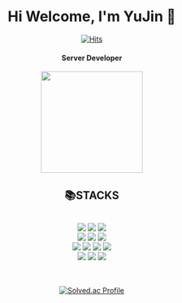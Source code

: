 <div align="center">
<h1>Hi Welcome, I'm YuJin 👋</h1>

[![Hits](https://hits.seeyoufarm.com/api/count/incr/badge.svg?url=https%3A%2F%2Fgithub.com%2FTirTir&count_bg=%23FDC8F8CB&title_bg=%23F54D4D96&icon=smugmug.svg&icon_color=%23E7E7E7&title=hits&edge_flat=false)](https://github.com/TirTir)

#### Server Developer

<a href="https://www.credly.com/badges/a7ed0775-1343-48e0-8eda-baebb2be4a77/public_url" target="_blank">
  <img src="https://github.com/TirTir/TirTir/assets/73577283/b07c1777-2867-4be1-9b08-35daa9a4252f" width="200" height="200" />
</a>

<br>
<div align=center><h2>📚STACKS</h2>
<br>
<div align=center> 
  <img src="https://img.shields.io/badge/html-E34F26?style=for-the-badge&logo=html5&logoColor=white"> 
  <img src="https://img.shields.io/badge/css-1572B6?style=for-the-badge&logo=css3&logoColor=white"> 
  <img src="https://img.shields.io/badge/react-61DAFB?style=for-the-badge&logo=react&logoColor=black"> 
  <br>
  
  <img src="https://img.shields.io/badge/Javascript-F7DF1E?style=for-the-badge&logo=Javascript&logoColor=white">
  <img src="https://img.shields.io/badge/Typescript-3178C6?style=for-the-badge&logo=Typescript&logoColor=white">
  <img src="https://img.shields.io/badge/mysql-4479A1?style=for-the-badge&logo=mysql&logoColor=white"> 
  <br>

  <img src="https://img.shields.io/badge/java-007396?style=for-the-badge&logo=java&logoColor=white"> 
  <img src="https://img.shields.io/badge/spring-6DB33F?style=for-the-badge&logo=spring&logoColor=white">
  <img src="https://img.shields.io/badge/linux-FCC624?style=for-the-badge&logo=linux&logoColor=black"> 
  <img src="https://img.shields.io/badge/jenkins-D24939?style=for-the-badge&logo=jenkins&logoColor=white">
  <br>

  <img src="https://img.shields.io/badge/docker-2496ED?style=for-the-badge&logo=docker&logoColor=white">
  <img src="https://img.shields.io/badge/terraform-844FBA?style=for-the-badge&logo=terraform&logoColor=white">
  <img src="https://img.shields.io/badge/aws-232F3E?style=for-the-badge&logo=amazonaws&logoColor=white"> 
  <br>
  <br>
</div>
<div>
  <br>
</div>

[![Solved.ac Profile](http://mazassumnida.wtf/api/v2/generate_badge?boj=uj0791)](https://solved.ac/uj0791/)
